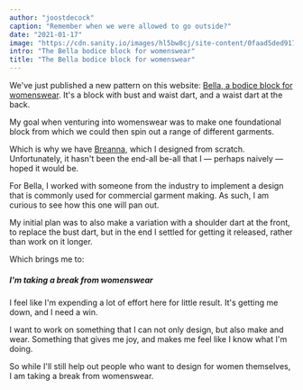 ```yaml
---
author: "joostdecock"
caption: "Remember when we were allowed to go outside?"
date: "2021-01-17"
image: "https://cdn.sanity.io/images/hl5bw8cj/site-content/0faad5ded9176b4cf9e58cf5b05a939ba7670363-1920x1272.jpg"
intro: "The Bella bodice block for womenswear"
title: "The Bella bodice block for womenswear"
---
```



We've just published a new pattern on this website: [Bella, a bodice block for womenswear](/designs/bella/).
It's a block with bust and waist dart, and a waist dart at the back.

My goal when venturing into womenswear was to make one foundational block from which 
we could then spin out a range of different garments.

Which is why we have [Breanna](/designs/breanna/), which I designed from scratch.
Unfortunately, it hasn't been the end-all be-all that I — perhaps naively — hoped it would be.

For Bella, I worked with someone from the industry to implement a design that is commonly
used for commercial garment making. As such, I am curious to see how this one will pan out.

My initial plan was to also make a variation with a shoulder dart at the front, to replace the bust dart,
but in the end I settled for getting it released, rather than work on it longer.

Which brings me to:

##### I'm taking a break from womenswear

I feel like I'm expending a lot of effort here for little result.
It's getting me down, and I need a win.

I want to work on something that I can not only design, but also make and wear.
Something that gives me joy, and makes me feel like I know what I'm doing.

So while I'll still help out people who want to design for women themselves,
I am taking a break from womenswear. 


